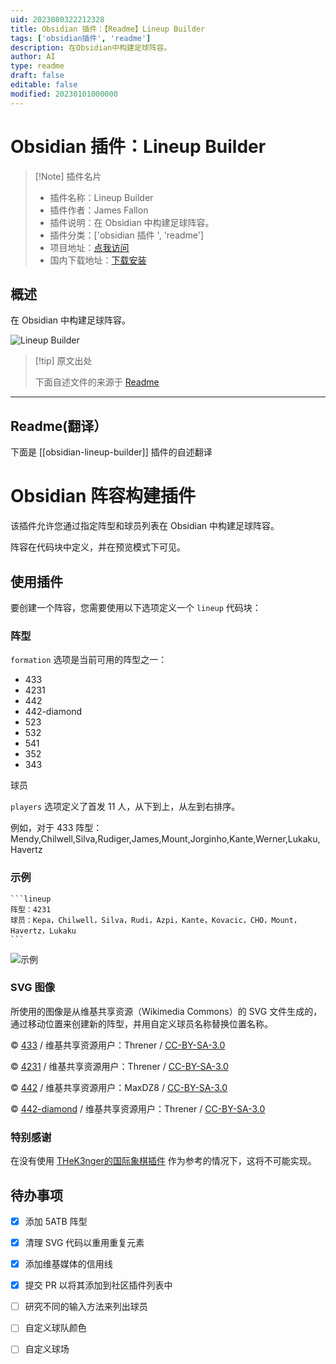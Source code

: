 ```yaml
---
uid: 2023080322212328
title: Obsidian 插件：【Readme】Lineup Builder
tags: ['obsidian插件', 'readme']
description: 在Obsidian中构建足球阵容。
author: AI
type: readme
draft: false
editable: false
modified: 20230101000000
---
```


# Obsidian 插件：Lineup Builder

> [!Note] 插件名片
> - 插件名称：Lineup Builder
> - 插件作者：James Fallon
> - 插件说明：在 Obsidian 中构建足球阵容。
> - 插件分类：['obsidian 插件 ', 'readme']
> - 项目地址：[点我访问](https://github.com/James-Fallon/obsidian-lineup-builder)
> - 国内下载地址：[下载安装](https://pkmer.cn/products/plugin/pluginMarket/?obsidian-lineup-builder)

## 概述

在 Obsidian 中构建足球阵容。

![Lineup Builder](https://cdn.pkmer.cn/covers/obsidian-lineup-builder.png!pkmer)

> [!tip] 原文出处
>
>下面自述文件的来源于 [Readme](https://ghproxy.net/https://raw.githubusercontent.com/James-Fallon/obsidian-lineup-builder/master/README.md)
>

---

## Readme(翻译）

下面是 [[obsidian-lineup-builder]] 插件的自述翻译

# Obsidian 阵容构建插件

该插件允许您通过指定阵型和球员列表在 Obsidian 中构建足球阵容。

阵容在代码块中定义，并在预览模式下可见。

## 使用插件

要创建一个阵容，您需要使用以下选项定义一个 `lineup` 代码块：

### 阵型

`formation` 选项是当前可用的阵型之一：

- 433
- 4231
- 442
- 442-diamond
- 523
- 532
- 541
- 352
- 343

球员

`players` 选项定义了首发 11 人，从下到上，从左到右排序。

例如，对于 433 阵型：Mendy,Chilwell,Silva,Rudiger,James,Mount,Jorginho,Kante,Werner,Lukaku,Havertz

### 示例

````
```lineup
阵型：4231
球员：Kepa，Chilwell，Silva，Rudi，Azpi，Kante，Kovacic，CHO，Mount，Havertz，Lukaku
```
````

![示例](media/example_screenshot.png)

### SVG 图像

所使用的图像是从维基共享资源（Wikimedia Commons）的 SVG 文件生成的，通过移动位置来创建新的阵型，并用自定义球员名称替换位置名称。

© [433](https://en.wikipedia.org/wiki/File:Association_football_4-3-3_formation.svg) / 维基共享资源用户：Threner / [CC-BY-SA-3.0](https://creativecommons.org/licenses/by-sa/3.0/)

© [4231](https://en.wikipedia.org/wiki/File:Association_football_4-2-3-1_formation.svg) / 维基共享资源用户：Threner / [CC-BY-SA-3.0](https://creativecommons.org/licenses/by-sa/3.0/)

© [442](https://en.wikipedia.org/wiki/File:Association_football_4-4-2_formation.svg) / 维基共享资源用户：MaxDZ8 / [CC-BY-SA-3.0](https://creativecommons.org/licenses/by-sa/3.0/)

© [442-diamond](https://en.wikipedia.org/wiki/File:Association_football_4-4-2_diamond_formation.svg) / 维基共享资源用户：Threner / [CC-BY-SA-3.0](https://creativecommons.org/licenses/by-sa/3.0/)

### 特别感谢

在没有使用 [THeK3nger的国际象棋插件](https://github.com/THeK3nger/obsidian-chessboard) 作为参考的情况下，这将不可能实现。

## 待办事项

- [x] 添加 5ATB 阵型
- [x] 清理 SVG 代码以重用重复元素
- [x] 添加维基媒体的信用线
- [x] 提交 PR 以将其添加到社区插件列表中
- [ ] 研究不同的输入方法来列出球员
- [ ] 自定义球队颜色
- [ ] 自定义球场



